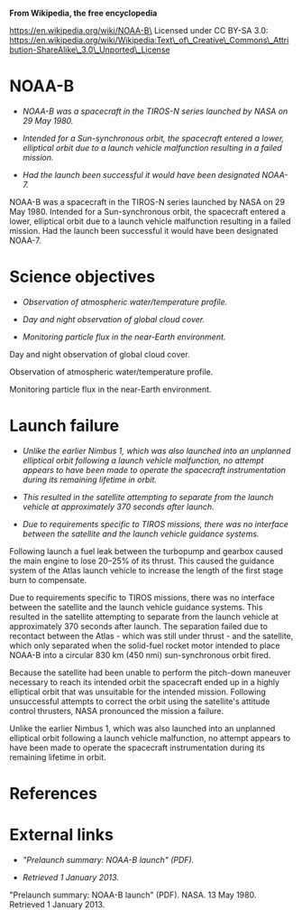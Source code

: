 **From Wikipedia, the free encyclopedia**

https://en.wikipedia.org/wiki/NOAA-B\
Licensed under CC BY-SA 3.0:\
https://en.wikipedia.org/wiki/Wikipedia:Text\_of\_Creative\_Commons\_Attribution-ShareAlike\_3.0\_Unported\_License

NOAA-B
======

-   *NOAA-B was a spacecraft in the TIROS-N series launched by NASA on
    29 May 1980.*

-   *Intended for a Sun-synchronous orbit, the spacecraft entered a
    lower, elliptical orbit due to a launch vehicle malfunction
    resulting in a failed mission.*

-   *Had the launch been successful it would have been designated
    NOAA-7.*

NOAA-B was a spacecraft in the TIROS-N series launched by NASA on 29 May
1980. Intended for a Sun-synchronous orbit, the spacecraft entered a
lower, elliptical orbit due to a launch vehicle malfunction resulting in
a failed mission. Had the launch been successful it would have been
designated NOAA-7.

Science objectives
==================

-   *Observation of atmospheric water/temperature profile.*

-   *Day and night observation of global cloud cover.*

-   *Monitoring particle flux in the near-Earth environment.*

Day and night observation of global cloud cover.

Observation of atmospheric water/temperature profile.

Monitoring particle flux in the near-Earth environment.

Launch failure
==============

-   *Unlike the earlier Nimbus 1, which was also launched into an
    unplanned elliptical orbit following a launch vehicle malfunction,
    no attempt appears to have been made to operate the spacecraft
    instrumentation during its remaining lifetime in orbit.*

-   *This resulted in the satellite attempting to separate from the
    launch vehicle at approximately 370 seconds after launch.*

-   *Due to requirements specific to TIROS missions, there was no
    interface between the satellite and the launch vehicle guidance
    systems.*

Following launch a fuel leak between the turbopump and gearbox caused
the main engine to lose 20–25% of its thrust. This caused the guidance
system of the Atlas launch vehicle to increase the length of the first
stage burn to compensate.

Due to requirements specific to TIROS missions, there was no interface
between the satellite and the launch vehicle guidance systems. This
resulted in the satellite attempting to separate from the launch vehicle
at approximately 370 seconds after launch. The separation failed due to
recontact between the Atlas - which was still under thrust - and the
satellite, which only separated when the solid-fuel rocket motor
intended to place NOAA-B into a circular 830 km (450 nmi)
sun-synchronous orbit fired.

Because the satellite had been unable to perform the pitch-down maneuver
necessary to reach its intended orbit the spacecraft ended up in a
highly elliptical orbit that was unsuitable for the intended mission.
Following unsuccessful attempts to correct the orbit using the
satellite's attitude control thrusters, NASA pronounced the mission a
failure.

Unlike the earlier Nimbus 1, which was also launched into an unplanned
elliptical orbit following a launch vehicle malfunction, no attempt
appears to have been made to operate the spacecraft instrumentation
during its remaining lifetime in orbit.

References
==========

External links
==============

-   *"Prelaunch summary: NOAA-B launch" (PDF).*

-   *Retrieved 1 January 2013.*

"Prelaunch summary: NOAA-B launch" (PDF). NASA. 13 May 1980. Retrieved 1
January 2013.
